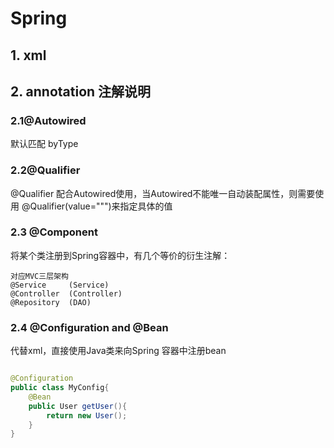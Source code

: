 # Spring

## 1. xml

## 2. annotation 注解说明
### 2.1@Autowired 
默认匹配 byType

### 2.2@Qualifier
@Qualifier 配合Autowired使用，当Autowired不能唯一自动装配属性，则需要使用
@Qualifier(value=""")来指定具体的值

### 2.3 @Component
将某个类注册到Spring容器中，有几个等价的衍生注解：

    对应MVC三层架构
    @Service     (Service)
    @Controller  (Controller)
    @Repository  (DAO)

### 2.4 @Configuration and @Bean
代替xml，直接使用Java类来向Spring 容器中注册bean
```java

@Configuration
public class MyConfig{
    @Bean
    public User getUser(){
        return new User();
    }
}
```



